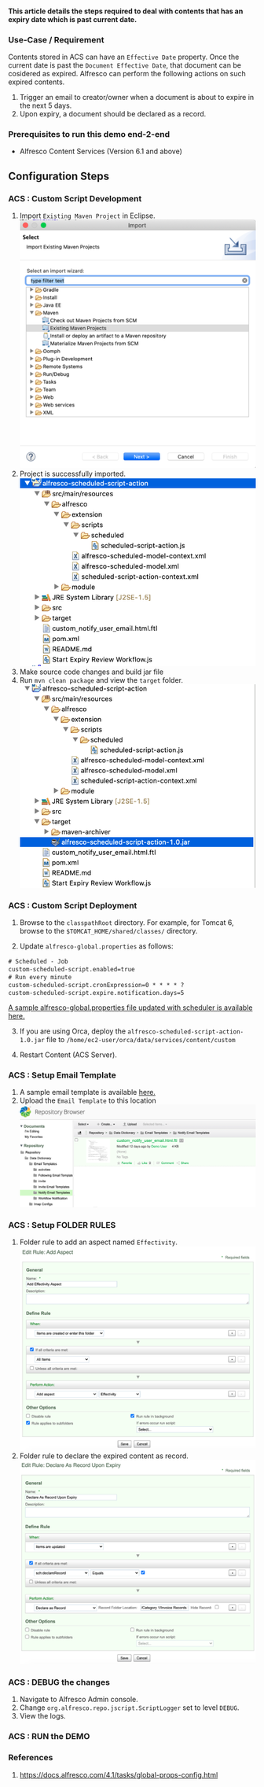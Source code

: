 #### This article details the steps required to deal with contents that has an expiry date which is past current date.

### Use-Case / Requirement
Contents stored in ACS can have an `Effective Date` property. Once the current date is past the `Document Effective Date`, that document can be cosidered as expired. Alfresco can perform the following actions on such expired contents.

1. Trigger an email to creator/owner when a document is about to expire in the next 5 days.
2. Upon expiry, a document should be declared as a record.

### Prerequisites to run this demo end-2-end

* Alfresco Content Services (Version 6.1 and above)

## Configuration Steps

### ACS : Custom Script Development
1. Import `Existing Maven Project` in Eclipse.
![import-maven-image](assets/import-maven-image.png)
2. Project is successfully imported.
![project-image](assets/project-image.png)
3. Make source code changes and build jar file 
4. Run `mvn clean package` and view the `target` folder.
![jar-file-image](assets/jar-file-image.png)



### ACS : Custom Script Deployment
1. Browse to the `classpathRoot` directory.
For example, for Tomcat 6, browse to the `$TOMCAT_HOME/shared/classes/` directory.

2. Update `alfresco-global.properties` as follows:
```
# Scheduled - Job
custom-scheduled-script.enabled=true
# Run every minute
custom-scheduled-script.cronExpression=0 * * * * ?
custom-scheduled-script.expire.notification.days=5
```

[A sample alfresco-global.properties file updated with scheduler is available here.](assets/alfresco-global.properties)

3. If you are using Orca, deploy the `alfresco-scheduled-script-action-1.0.jar` file to `/home/ec2-user/orca/data/services/content/custom`

4. Restart Content (ACS Server).

### ACS : Setup Email Template
1. A sample email template is available [here.](assets/custom_notify_user_email.html.ftl)
2. Upload the `Email Template` to this location
![Email Template](assets/email-template-image.png)

### ACS : Setup FOLDER RULES
1. Folder rule to add an aspect named `Effectivity`.
![Effectivity](assets/add-effectivity-aspect-folder-rule.png)
1. Folder rule to declare the expired content as record.
![Declare As Record](assets/declare-as-record-folder-rule.png)

### ACS : DEBUG the changes

1. Navigate to Alfresco Admin console.
2. Change `org.alfresco.repo.jscript.ScriptLogger` set to level `DEBUG`.
3. View the logs.

### ACS : RUN the DEMO


### References
1. https://docs.alfresco.com/4.1/tasks/global-props-config.html